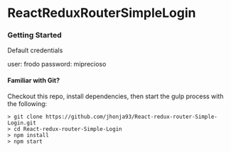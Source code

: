 # ReactReduxRouterSimpleLogin

### Getting Started

Default credentials

user: frodo
password: miprecioso


#### Familiar with Git?
Checkout this repo, install dependencies, then start the gulp process with the following:

```
> git clone https://github.com/jhonja93/React-redux-router-Simple-Login.git
> cd React-redux-router-Simple-Login
> npm install
> npm start
```
